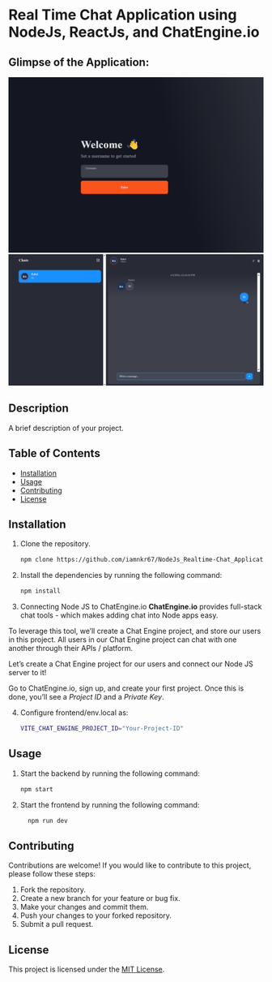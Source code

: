 # Real Time Chat Application using NodeJs, ReactJs, and ChatEngine.io

  ##  Glimpse of the Application:



![](https://github.com/iamnkr67/NodeJs_Realtime-Chat_Application/blob/main/frontend/public/Home.png)
![](https://github.com/iamnkr67/NodeJs_Realtime-Chat_Application/blob/main/frontend/public/ChatBox.png)




## Description

A brief description of your project.

## Table of Contents

- [Installation](#installation)
- [Usage](#usage)
- [Contributing](#contributing)
- [License](#license)

## Installation

1. Clone the repository.
    ```bash
    npm clone https://github.com/iamnkr67/NodeJs_Realtime-Chat_Application.git
    ```

2. Install the dependencies by running the following command:

   ```bash
   npm install
   ```
   
3. Connecting Node JS to ChatEngine.io
**ChatEngine.io** provides full-stack chat tools - which makes adding chat into Node apps easy.

To leverage this tool, we’ll create a Chat Engine project, and store our users in this project. All users in our Chat Engine project can chat with one another through their APIs / platform.

Let’s create a Chat Engine project for our users and connect our Node JS server to it!

Go to ChatEngine.io, sign up, and create your first project. Once this is done, you’ll see a *Project ID* and a *Private Key*.

4. Configure frontend/env.local as: 
    ```bash
    VITE_CHAT_ENGINE_PROJECT_ID="Your-Project-ID"  
    ```


## Usage

1. Start the backend by running the following command:

   ```bash
   npm start
   ```

2. Start the frontend by running the following command:
    ```bash 
      npm run dev
    ```

## Contributing

Contributions are welcome! If you would like to contribute to this project, please follow these steps:

1. Fork the repository.
2. Create a new branch for your feature or bug fix.
3. Make your changes and commit them.
4. Push your changes to your forked repository.
5. Submit a pull request.

## License

This project is licensed under the [MIT License](LICENSE).
